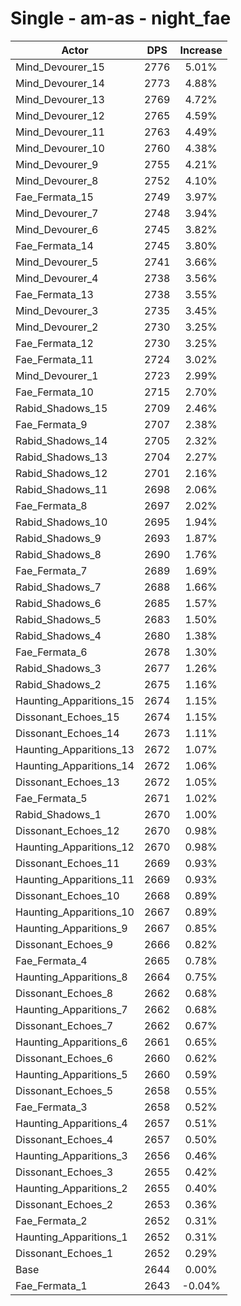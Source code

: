 # Single - am-as - night_fae
| Actor | DPS | Increase |
|---|:---:|:---:|
|Mind_Devourer_15|2776|5.01%|
|Mind_Devourer_14|2773|4.88%|
|Mind_Devourer_13|2769|4.72%|
|Mind_Devourer_12|2765|4.59%|
|Mind_Devourer_11|2763|4.49%|
|Mind_Devourer_10|2760|4.38%|
|Mind_Devourer_9|2755|4.21%|
|Mind_Devourer_8|2752|4.10%|
|Fae_Fermata_15|2749|3.97%|
|Mind_Devourer_7|2748|3.94%|
|Mind_Devourer_6|2745|3.82%|
|Fae_Fermata_14|2745|3.80%|
|Mind_Devourer_5|2741|3.66%|
|Mind_Devourer_4|2738|3.56%|
|Fae_Fermata_13|2738|3.55%|
|Mind_Devourer_3|2735|3.45%|
|Mind_Devourer_2|2730|3.25%|
|Fae_Fermata_12|2730|3.25%|
|Fae_Fermata_11|2724|3.02%|
|Mind_Devourer_1|2723|2.99%|
|Fae_Fermata_10|2715|2.70%|
|Rabid_Shadows_15|2709|2.46%|
|Fae_Fermata_9|2707|2.38%|
|Rabid_Shadows_14|2705|2.32%|
|Rabid_Shadows_13|2704|2.27%|
|Rabid_Shadows_12|2701|2.16%|
|Rabid_Shadows_11|2698|2.06%|
|Fae_Fermata_8|2697|2.02%|
|Rabid_Shadows_10|2695|1.94%|
|Rabid_Shadows_9|2693|1.87%|
|Rabid_Shadows_8|2690|1.76%|
|Fae_Fermata_7|2689|1.69%|
|Rabid_Shadows_7|2688|1.66%|
|Rabid_Shadows_6|2685|1.57%|
|Rabid_Shadows_5|2683|1.50%|
|Rabid_Shadows_4|2680|1.38%|
|Fae_Fermata_6|2678|1.30%|
|Rabid_Shadows_3|2677|1.26%|
|Rabid_Shadows_2|2675|1.16%|
|Haunting_Apparitions_15|2674|1.15%|
|Dissonant_Echoes_15|2674|1.15%|
|Dissonant_Echoes_14|2673|1.11%|
|Haunting_Apparitions_13|2672|1.07%|
|Haunting_Apparitions_14|2672|1.06%|
|Dissonant_Echoes_13|2672|1.05%|
|Fae_Fermata_5|2671|1.02%|
|Rabid_Shadows_1|2670|1.00%|
|Dissonant_Echoes_12|2670|0.98%|
|Haunting_Apparitions_12|2670|0.98%|
|Dissonant_Echoes_11|2669|0.93%|
|Haunting_Apparitions_11|2669|0.93%|
|Dissonant_Echoes_10|2668|0.89%|
|Haunting_Apparitions_10|2667|0.89%|
|Haunting_Apparitions_9|2667|0.85%|
|Dissonant_Echoes_9|2666|0.82%|
|Fae_Fermata_4|2665|0.78%|
|Haunting_Apparitions_8|2664|0.75%|
|Dissonant_Echoes_8|2662|0.68%|
|Haunting_Apparitions_7|2662|0.68%|
|Dissonant_Echoes_7|2662|0.67%|
|Haunting_Apparitions_6|2661|0.65%|
|Dissonant_Echoes_6|2660|0.62%|
|Haunting_Apparitions_5|2660|0.59%|
|Dissonant_Echoes_5|2658|0.55%|
|Fae_Fermata_3|2658|0.52%|
|Haunting_Apparitions_4|2657|0.51%|
|Dissonant_Echoes_4|2657|0.50%|
|Haunting_Apparitions_3|2656|0.46%|
|Dissonant_Echoes_3|2655|0.42%|
|Haunting_Apparitions_2|2655|0.40%|
|Dissonant_Echoes_2|2653|0.36%|
|Fae_Fermata_2|2652|0.31%|
|Haunting_Apparitions_1|2652|0.31%|
|Dissonant_Echoes_1|2652|0.29%|
|Base|2644|0.00%|
|Fae_Fermata_1|2643|-0.04%|
